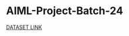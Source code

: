 # AIML-Project-Batch-24

[DATASET LINK](https://drive.google.com/drive/folders/1xoyV73axan8I3Hi36VtnqRuEY9x8LQER?usp=share_link)
